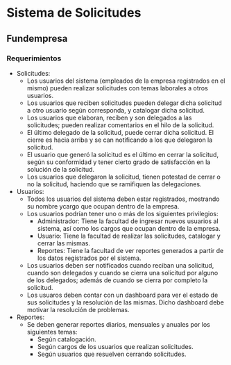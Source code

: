 # Sistema de Solicitudes

## Fundempresa

### Requerimientos
* Solicitudes:
    - Los usuarios del sistema (empleados de la empresa registrados en el mismo) pueden realizar solicitudes con temas laborales a otros usuarios.
    - Los usuarios que reciben solicitudes pueden delegar dicha solicitud a otro usuario según corresponda, y catalogar dicha solicitud.
    - Los usuarios que elaboran, reciben y son delegados a las solicitudes; pueden realizar comentarios en el hilo de la solicitud.
    - El último delegado de la solicitud, puede cerrar dicha solicitud. El cierre es hacia arriba y se can notificando a los que delegaron la solicitud.
    - El usuario que generó la solicitud es el último en cerrar la solicitud, según su conformidad y tener cierto grado de satisfacción en la solución de la solicitud.
    - Los usuarios que delegaron la solicitud, tienen potestad de cerrar o no la solicitud, haciendo que se ramifiquen las delegaciones.
* Usuarios:
    - Todos los usuarios del sistema deben estar registrados, mostrando su nombre ycargo que ocupan dentro de la empresa.
    - Los usuarios podrían tener uno o más de los siguientes privilegios:
        - Administrador: Tiene la facultad de ingresar nuevos usuarios al sistema, así como los cargos que ocupan dentro de la empresa.
        - Usuario: Tiene la facultad de realizar las solicitudes, catalogar y cerrar las mismas.
        - Reportes: Tiene la facultad de ver reportes generados a partir de los datos registrados por el sistema.
    - Los usuarios deben ser notificados cuando reciban una solicitud, cuando son delegados y cuando se cierra una solicitud por alguno de los delegados; además de cuando se cierra por completo la solicitud.
    - Los usuaros deben contar con un dashboard para ver el estado de sus solicitudes y la resolución de las mismas. Dicho dashboard debe motivar la resolución de problemas.
* Reportes:
    - Se deben generar reportes diarios, mensuales y anuales por los siguientes temas:
        - Según catalogación.
        - Según cargos de los usuarios que realizan solicitudes.
        - Según usuarios que resuelven cerrando solicitudes.